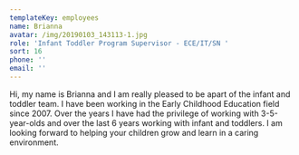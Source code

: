 ```yaml
---
templateKey: employees
name: Brianna
avatar: /img/20190103_143113-1.jpg
role: 'Infant Toddler Program Supervisor - ECE/IT/SN '
sort: 16
phone: ''
email: ''
---
```

Hi, my name is Brianna and I am really pleased to be apart of the infant and toddler team. I have been working in the Early Childhood Education field since 2007. Over the years I have had the privilege of working with 3-5-year-olds and over the last 6 years working with infant and toddlers. I am looking forward to helping your children grow and learn in a caring environment.
